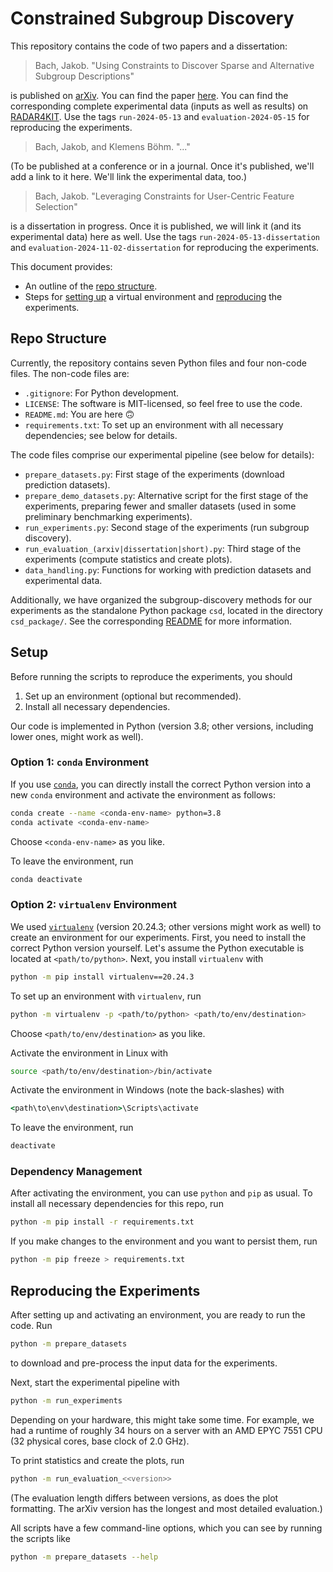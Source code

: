 # Constrained Subgroup Discovery

This repository contains the code of two papers and a dissertation:

> Bach, Jakob. "Using Constraints to Discover Sparse and Alternative Subgroup Descriptions"

is published on [arXiv](https://arxiv.org/).
You can find the paper [here](https://doi.org/10.48550/arXiv.2406.01411).
You can find the corresponding complete experimental data (inputs as well as results) on [RADAR4KIT](https://doi.org/10.35097/caKKJCtoKqgxyvqG).
Use the tags `run-2024-05-13` and `evaluation-2024-05-15` for reproducing the experiments.

> Bach, Jakob, and Klemens Böhm. "..."

(To be published at a conference or in a journal.
Once it's published, we'll add a link to it here.
We'll link the experimental data, too.)

> Bach, Jakob. "Leveraging Constraints for User-Centric Feature Selection"

is a dissertation in progress.
Once it is published, we will link it (and its experimental data) here as well.
Use the tags `run-2024-05-13-dissertation` and `evaluation-2024-11-02-dissertation` for reproducing the experiments.

This document provides:

- An outline of the [repo structure](#repo-structure).
- Steps for [setting up](#setup) a virtual environment and [reproducing](#reproducing-the-experiments) the experiments.

## Repo Structure

Currently, the repository contains seven Python files and four non-code files.
The non-code files are:

- `.gitignore`: For Python development.
- `LICENSE`: The software is MIT-licensed, so feel free to use the code.
- `README.md`: You are here :upside_down_face:
- `requirements.txt`: To set up an environment with all necessary dependencies; see below for details.

The code files comprise our experimental pipeline (see below for details):

- `prepare_datasets.py`: First stage of the experiments (download prediction datasets).
- `prepare_demo_datasets.py`: Alternative script for the first stage of the experiments,
  preparing fewer and smaller datasets (used in some preliminary benchmarking experiments).
- `run_experiments.py`: Second stage of the experiments (run subgroup discovery).
- `run_evaluation_(arxiv|dissertation|short).py`: Third stage of the experiments (compute statistics and create plots).
- `data_handling.py`: Functions for working with prediction datasets and experimental data.

Additionally, we have organized the subgroup-discovery methods for our experiments as the standalone Python package `csd`,
located in the directory `csd_package/`.
See the corresponding [README](csd_package/README.md) for more information.

## Setup

Before running the scripts to reproduce the experiments, you should

1) Set up an environment (optional but recommended).
2) Install all necessary dependencies.

Our code is implemented in Python (version 3.8; other versions, including lower ones, might work as well).

### Option 1: `conda` Environment

If you use [`conda`](https://conda.io/), you can directly install the correct Python version into a new `conda` environment
and activate the environment as follows:

```bash
conda create --name <conda-env-name> python=3.8
conda activate <conda-env-name>
```

Choose `<conda-env-name>` as you like.

To leave the environment, run

```bash
conda deactivate
```

### Option 2: `virtualenv` Environment

We used [`virtualenv`](https://virtualenv.pypa.io/) (version 20.24.3; other versions might work as well)
to create an environment for our experiments.
First, you need to install the correct Python version yourself.
Let's assume the Python executable is located at `<path/to/python>`.
Next, you install `virtualenv` with

```bash
python -m pip install virtualenv==20.24.3
```

To set up an environment with `virtualenv`, run

```bash
python -m virtualenv -p <path/to/python> <path/to/env/destination>
```

Choose `<path/to/env/destination>` as you like.

Activate the environment in Linux with

```bash
source <path/to/env/destination>/bin/activate
```

Activate the environment in Windows (note the back-slashes) with

```cmd
<path\to\env\destination>\Scripts\activate
```

To leave the environment, run

```bash
deactivate
```

### Dependency Management

After activating the environment, you can use `python` and `pip` as usual.
To install all necessary dependencies for this repo, run

```bash
python -m pip install -r requirements.txt
```

If you make changes to the environment and you want to persist them, run

```bash
python -m pip freeze > requirements.txt
```

## Reproducing the Experiments

After setting up and activating an environment, you are ready to run the code.
Run

```bash
python -m prepare_datasets
```

to download and pre-process the input data for the experiments.

Next, start the experimental pipeline with

```bash
python -m run_experiments
```

Depending on your hardware, this might take some time.
For example, we had a runtime of roughly 34 hours on a server with an AMD EPYC 7551 CPU (32 physical cores, base clock of 2.0 GHz).

To print statistics and create the plots, run

```bash
python -m run_evaluation_<<version>>
```

(The evaluation length differs between versions, as does the plot formatting.
The arXiv version has the longest and most detailed evaluation.)

All scripts have a few command-line options, which you can see by running the scripts like

```bash
python -m prepare_datasets --help
```
